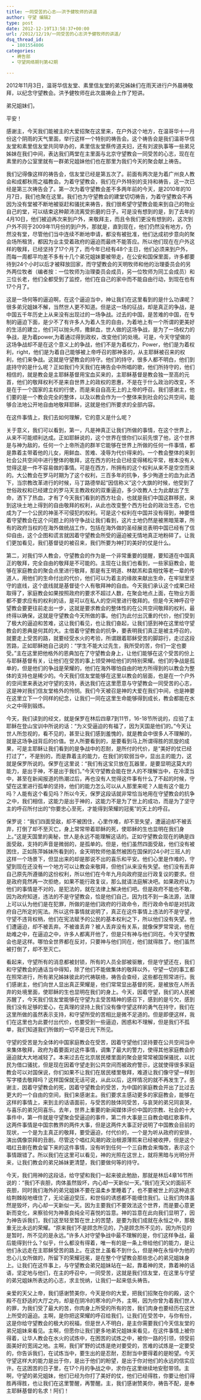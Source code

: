 ```yaml
---
title: 一同受苦的心志——洪予健牧师的讲道
author: 守望 编辑2
type: post
date: 2012-12-19T13:58:37+00:00
url: /2012/12/19/一同受苦的心志洪予健牧师的讲道/
dsq_thread_id:
  - 1801554806
categories:
  - 祷告部
  - 守望网络期刊第42期

---
```

<!--more-->2012年11月3日，温哥华信友堂、素里信友堂的弟兄姊妹们在雨天进行户外晨祷敬拜，以纪念守望教会。洪予健牧师在此次晨祷会上作了短讲。

弟兄姐妹们，

平安！

感谢主，今天我们能被主的大爱招聚在这里来，在户外这个地方，在温哥华十一月份这个阴雨的天气里面，举行这样一个特别的祷告会。这个祷告会是我们温哥华信友堂和素里信友堂共同举办的，素里信友堂蔡传道夫妇，还有刘波执事等一些弟兄姊妹在我们中间，表达我们两堂在主里面与北京守望教会一同受苦的心志，现在在素里的办公室里就有一群弟兄姐妹他们也在那里为我们今天的聚会献上祷告。

我们记得像这样的祷告会，信友堂已经是第五次了。前面有两次是为着广州良人教会和成都秋雨之福教会。为着守望教会，我们在户外特别的支持和祷告，这一次已经是第三次祷告会了。第一次为着守望教会差不多两年前的今天，是2010年的10月7日，我们也聚在这里。我们也为守望教会的建堂切切祷告，为着守望教会不再因为没有堂被不断地被驱赶和骚扰来祷告，我们很希望守望教会能来到自己的物业自己的堂，可以结束这种颠沛流离受折磨的日子。可是没有想到的是，到了去年的4月10日，他们被迫再次来到户外，来敬拜主，而且令我们更没有想到的，这次到户外不同于2009年11月份的到户外，那就是，直到现在，他们仍然没有地方，仍然没有堂，尽管他们当中连续不断地申请，都没有被批准，他们达成初步意向的聚会场所租赁，都因为业主受着政府的逼迫而最终不能答应。所以他们现在在户外这样的敬拜，已经坚持了17个月了，而今年已经有48个主日，他们必须来到户外，而每一周都平均差不多有十几个弟兄姐妹要被带走，在公安和国保里面，许多都要待到24个小时以后才被释放回家，而守望教会的天明牧师和他的治理委员会的另外两位牧者（编者按：一位牧师为治理委员会成员，另一位牧师为同工会成员）和三位长老，他们全都受到了监控，他们在自己的家中而不能自由行动，到现在也有17个月了。

这是一场何等的逼迫啊，在这个逼迫当中，神让我们在这里看到的是什么功课呢？很多弟兄姐妹不解，当然世人更不知道。但是这一场的征战，却是真正的争战，是中国五千年历史上从来没有出现过的一场争战。过去的中国，是苦难的中国，在专制的逼迫下面，是少不了有许多人为着人生的自由，为着地上有一个所谓的更美好的生活的建立，他们可以抛头颅，撒鲜血，世人做的这场争战，是为了一场权力的争战，是为着power,为着通过得到政权，改变他们的处境。可是，今天守望做的这场争战却不是在这个意义上的争战，他们不是为着权力，Power，他们是为着权利，right，他们是为着自己能够被上帝呼召的那神圣的，从主耶稣被召来的权利，他们来争战。这就是守望教会的持守。他们的持守，很多人都不明白，他们到底持守的是什么呢？正如我们今天我们在祷告会中所唱的歌，他们所持守的，他们相信的，就是教会是主耶稣基督用宝血买来的，主耶稣基督是教会独一至高的元首，他们的敬拜权利不是来自世界上的政权的恩惠，不是在于什么政治的改变，不是在于一个国家的主权的行使，而是来自自高无上的上帝的呼召。我们感谢主，他们要的是一个教会完全的整体，以及以教会作为一个整体来到社会的公共空间，能够合法地公开地自由地敬拜耶稣，这就是他们所要求的全部内容。

在这件事情上，我们去如何理解，它的意义是什么呢？

关于意义，我们可以看到，第一，凡是神真正让我们所做的事情，在这个世界上，从来不可能顺利达成。正如耶稣说的，这个世界在恨你们以前先恨了他，这个世界是与神为敌的，任何一个上帝所造的群羊它能够在世界上所做的任何一件事情，都是靠着主带着他的儿女，用鲜血、苦难、凌辱为代价得来的。一个教会整体的来到社会公共空间中进行整体的敬拜，这在西方的社会已经变得稀松平常，根本没有人觉得这是一件不容易做的事情。可是在西方，所拥有的这个权利从来不是空空而来的。大公教会在罗马时期为了这个权利，三百多年的抗争，多少殉道士的血为此洒下，当宗教改革进行的时候，马丁路德举起“因信称义”这个大旗的时候，他受到了世俗政权和已经建立的罗马天主教政权的双重逼迫，多少改教人士为此献出了生命，洒下了热血，才有了今天我们看到的西方社会，也就是我们中国这群移民，来到这块土地上得到的自由敬拜的权利，从此也改变整个西方社会的政治生态，它也成为了一个公民的神圣不可侵犯的权利。可是这个权利在中国并没有得到，神要借着守望教会在这个问题上的持守争战让我们看到，这片土地仍然是被黑暗笼罩，所有的政府当权的在海外做统战工作，包括在海外做的圣经展览表明中国已经有了信仰自由，这个企图和谎言就因着守望教会所受的逼迫被无情地真正地粉碎了。让我们更加看见，我们基督徒的被召来，我们所要为神打的美好的仗是什么。

第二，对我们华人教会，守望教会的作为是一个非常重要的提醒，要知道在中国真正的敬拜，完全自由的敬拜是不可能的。主现在让我们也看到，一些家庭教会，能够在家庭教会的聚会点里进行敬拜，那是有王明道、林献羔和袁相忱等老一辈的传道人，用他们的生命付出的代价，他们可以为着主的缘故来献出生命，在牢狱里坚守的底线，这个底线就是基督徒个人有敬拜神的自由。今天我们承认这个成果已经取得了，家庭教会如果按照政府的要求不超过人数，在聚会地点上面，在物业方面都不要求应有的权利的话，是可以在私人的空间里进行敬拜的。但是今天神呼召守望教会要更往前走出一步，这就是要求教会的整体性的在公共空间敬拜的权利，最终得以确保，这就是守望教会今天所做的事。他们为此付出沉重的代价，他们受到了极大的逼迫和苦难，这让我们看见，也让我们奋起，让我们感到神在这里给守望教会的恩典是何其的大。主借着守望教会的抗争，要表明我们真正是被主呼召的，就要走上受苦的路，就要经受水火的考验，所谓跟着耶稣受苦的脚踪行，走过这段苦路，正如耶稣她自己说的：“学生不能大过先生，我所受的苦，你们一定也要受。”主在这里把他格外的恩典加在了守望教会身上，让他们能够在这个受苦的份上与耶稣基督有关，让他们在受苦的事上领受神给他们的特别荣耀。他们的争战是孤单的，但是他们的争战是荣耀的，他们在海外哪怕自由的地方所得到的以教会为整体的支持也是稀少的。今天我们信友堂能够在这里以教会的层面，也是在一个户外的空间里来表达对守望的支持，表达我们在这里愿意与守望教会一同受苦的心志，这是神对我们信友堂格外的怜悯。我们今天被召是神的大爱在我们中间，也是神要在这里立下一个同样的纪念，让我们一同在这里生命能够得到成长，教会都能在水火之中得到锻炼。

今天，我们读到的经文，就是保罗在林后四章7到11节，16-18节所说的，应验了主耶稣在登山宝训中所说的话：“为义受逼迫的有福了，因为天国是他们的。”今天让世人所忽视的，看不见的，甚至让我们感到羞愧的，就是教会中很多人不理解的，就是这场争战背后的价值。世人所要看到的，是要看到马上所谓得胜的凯旋的成果，可是主耶稣让我们看到的是争战中的忍耐，是所付的代价，是“美好的仗已经打过了”，不是别的，而是靠着主的能力，在我们的软弱当中，显出主的能力，这就是保罗所说的。保罗在这里说：“我们有这宝贝放在瓦器里，是要显明这莫大的能力，是出于神，不是出于我们。”今天守望教会能在世人的不理解当中，在冷漠当中，甚至在新闻报道的热潮过后，再也没有人觉得这件事有什么了不起的时候，守望在这里进行孤单的坚持，他们的能力怎么可以从人那里来呢？人能有这个能力吗？人能有这个看见吗？所以今天，保罗这段话就非常恰当地用在守望教会的抗争之中，我们相信，这能力是出于神的，这能力不是为了世上的成功，而是为了坚守主的呼召所付出的“你要忠心至死，才能得到荣耀的冠冕”的天上的呼召。

保罗说：“我们四面受敌，却不被困住，心里作难，却不至失望，遭逼迫却不被丢弃，打倒了却不至灭亡，身上常常带着耶稣的死，使耶稣的生也显明在我们身上。”这是天国里的奥秘，世人是永远不能理解这话的。正如守望教会现在的确是四面受敌，支持的声音是微弱的，是孤单的。但是，他们虽然四面受敌，他们没有被困住，正如陈萍姊妹所看到的，金天明牧师他虽然被困在国保的24小时三班人的这样一个场景下，但显出来的却是那说不出的喜乐和平安。他们心里是作难的，守望到现在还没有一个地方可以让教会来敬拜，但他们从来没有失望。他们没有丢弃自己原先所遵循的这份权利，所以他们在今年九月向政府提出行政复议的要求。但是政府竟然再一次拒绝，如果不能行政复议，那么就请法庭解决吧。如果政府认为他们的事情是不对的，是犯法的，就在法律上解决他们吧。但是政府不能也不敢，因为政府知道，违法的不是守望教会，恰是他们自己，因为找不到一条法源，法理上可以认为他们是在犯罪，所做的是他们政府的行政命令，而行政命令却是对抗政府自己所定的宪法。所以这件事情就说明了，真正在这件事情上违法的不是守望，守望不违背权柄，他们在宪法赋予的公民的基本权利之下，所以他们没有失望。他们遭逼迫，却不被丢弃。不被谁丢弃？被人丢弃没有关系，就像保罗常常说，他在劫难之中，在逼迫之中，许多人都离开他了，但是只有神与他们同在。今天守望教会也是这样。哪怕全世界都在反对，只要神与他们同在，他们就得胜了。他们虽然被打倒了，却不至灭亡。

看起来，守望所有的消息都被封锁，所有的人员全部被驱散，但是守望还在，我们和守望教会的通话当中得知，除了他们不能做集体的敬拜以外，守望一切的事工都在照常进行，所有弟兄姊妹彼此的代祷联络，祷告会查经，这些都在照常进行。我们感谢主，他们向世人显出真正荣耀是，他们常常显出基督的死，是被放在人所丢弃的处境里面，使耶稣的生也显明在我们的身上。今天，因着守望，我们的人民被苏醒了，今天我们信友堂能够在守望为主受苦精神的感召下，感到的是亏欠，感到我们没有足够的爱心，在真理的坚持上我们没有像守望这样的勇气在持守，我们在这里所做的虽然表示支持，和守望所受的苦相比是微不足道的。但是即便这样，我们在这里也为此要付出代价，也要受到一些逼迫，困惑和不理解，但是我们不孤单，我们知道我们所做的一切不是日光下所见。

守望的受苦是为全体的中国家庭教会在受苦，因着守望他们坚持要在公共空间当中来集体敬拜，政府为着要面对这件事情，调集了最大的警力，使得其他家庭教会的逼迫就大大地减轻了。本来过去在北京居民楼里面的聚会是常常被国保骚扰，以扰民为借口骚扰，但是现在因着守望走到公共空间而被政府警示，这就使得很多家庭教会可以对国保说，你们如果不让我们在居民楼里敬拜，难道让我们像守望一样到写字楼去敬拜吗？这样国保就无话可说，从此以后，这样情况的就不再发生了。感谢主，因着守望教会的死，因着守望教会的受苦，为中国的家庭教会开出了比过去更大的一个自由的空间，我们来感谢主。我们要求主感动更多的家庭教会，能够在这样的事情上，来到主的话语面前，与受苦的肢体同受苦，与哀哭的弟兄同哀哭，与喜乐的弟兄同喜乐。去年，世界上重要的新闻媒体评价中国的宗教、社会的十大事件中，第一件就是守望聚会受逼迫的事件，第二件大事是三自教会唱红歌事件。这两件事情是中国宗教界的两件大事，但是这两件大事正好说明了中国教会目前的现状，一个是为主真正的敬拜，要受逼迫，付代价的，一个是为听从政府的安排，演出偶像崇拜的丑剧。尽管这个唱红风潮的政治根源薄熙来已经被收押，但是这个唱红丑剧在教会留下来的这件事情，没有听到任何一个三自教会来悔改，表示这个事情跟错了。所以我们在这里可以看见，神的光照在这世上，就将黑暗与光明分开来，让我们教会的弟兄姊妹更清楚，我们要做何等的持守。

今天，我们用神的这段话，给守望和我们一起来彼此勉励，那就是林后4章16节所说的：“我们不丧胆，肉体虽然毁坏，内心却一天新似一天。”我们在天父的面前不丧胆，同时我们海外的弟兄姐妹不要在温柔乡里睡着了，也不要被世上的这种追求给荆棘般地缠住了，无论逼迫受压，和世俗的诱惑都不能缠住我们。让我们肉体虽然是毁坏，内心却一天新似一天。因为主要我们不要效法这个世界，而是要心意更新而变化，来察验何为神善良纯全可喜悦的旨意。神的旨意在此向我们显明了，因为神告诉我们，我们这至轻至暂在世上的苦楚，是要为我们成就在永恒之中，那极重无比永远的荣耀。“原来我们不是顾念所见的，乃是顾念所不见的，因为所见的是暂时，所不见的是永远。”许多人对守望争战中最不理解的是，你们这样争战，最后能得到什么？似乎，什么都没有得着，唯一有的是一条上帝给他们的能力，是让他们永远走在主耶稣受苦的路上。在这世上虽看不到什么，但是神在永恒中为他的忠心儿女所做的，所留下的荣耀冠冕，是在整个守望教会那些忠心的弟兄姐妹身上。让我们在这件事上，与守望教会弟兄姐妹站在一起，靠着神的灵，靠着神的话语，坚定地与他们，在主的呼召中，一同受苦，这就是我们信友堂，在这里与守望的弟兄姐妹所表达的心志，求主悦纳，让我们一起来低头祷告。

亲爱的天父上帝，我们感谢赞美你，今天是你的大爱，把我们招聚在你的殿，这个殿不在舒适的大厅之内，却是在阴冷的寒冷的户外，主啊，因为你曾为着我们世人的罪，为我们受了最大的苦，你肉身上所受的所有的苦，我们肉身也要经历在这世上所受的逼迫。主啊，是你把这荣耀的呼召给我们，让我们在受苦中，与你有份，这是你给守望教会的极大的祝福，但是世人不明白，是主你需要我们今天信友堂的弟兄姐妹来看见。主啊，但愿你让我们更多地弟兄姐妹来看见，在这件事情上被你得着，让华人教会在水火的试炼中，在困苦的试炼之中，被你一路的引领，领受前面美好的宽阔之地。主啊，我们旷野的试炼是绝对要受的，苦难的试炼是一定要受的，你告诉我们，在试炼当中，要生出的是忍耐，忍耐当中要得着的是盼望。今天守望这样大的能力是出于你，是出于他们的盼望，是出于你对他们的永远的信实应许。在这困苦的日子里，在17个月的争战之中，求你在这里继续地安慰带领。主啊，守望的弟兄姐妹，他们已经为你打了美好的仗，他们已经得胜，你要让他们得胜再得胜，也让我们在这里警醒，再警醒。主，我们感谢赞美你，祷告不配，是奉主耶稣基督的名求！阿们！

&nbsp;

&nbsp;